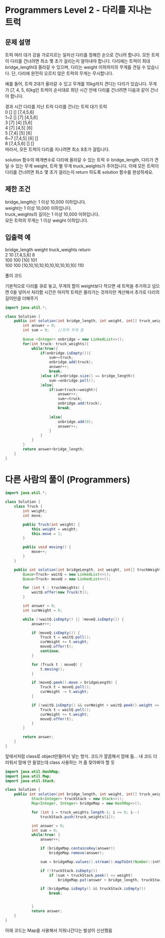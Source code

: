 # Programmers Level 2 - 다리를 지나는 트럭
## 문제 설명
트럭 여러 대가 강을 가로지르는 일차선 다리를 정해진 순으로 건너려 합니다. 모든 트럭이 다리를 건너려면 최소 몇 초가 걸리는지 알아내야 합니다. 다리에는 트럭이 최대 bridge_length대 올라갈 수 있으며, 다리는 weight 이하까지의 무게를 견딜 수 있습니다. 단, 다리에 완전히 오르지 않은 트럭의 무게는 무시합니다.
         
예를 들어, 트럭 2대가 올라갈 수 있고 무게를 10kg까지 견디는 다리가 있습니다. 무게가 [7, 4, 5, 6]kg인 트럭이 순서대로 최단 시간 안에 다리를 건너려면 다음과 같이 건너야 합니다.
           
경과 시간	다리를 지난 트럭	다리를 건너는 트럭	대기 트럭       
0	[]	[]	[7,4,5,6]     
1~2	[]	[7]	[4,5,6]       
3	[7]	[4]	[5,6]      
4	[7]	[4,5]	[6]    
5	[7,4]	[5]	[6]    
6~7	[7,4,5]	[6]	[]     
8	[7,4,5,6]	[]	[]           
따라서, 모든 트럭이 다리를 지나려면 최소 8초가 걸립니다.     
          
solution 함수의 매개변수로 다리에 올라갈 수 있는 트럭 수 bridge_length, 다리가 견딜 수 있는 무게 weight, 트럭 별 무게 truck_weights가 주어집니다. 이때 모든 트럭이 다리를 건너려면 최소 몇 초가 걸리는지 return 하도록 solution 함수를 완성하세요.
      
## 제한 조건
bridge_length는 1 이상 10,000 이하입니다.      
weight는 1 이상 10,000 이하입니다.          
truck_weights의 길이는 1 이상 10,000 이하입니다.     
모든 트럭의 무게는 1 이상 weight 이하입니다.     
## 입출력 예
bridge_length	weight	truck_weights	return       
2	10	[7,4,5,6]	8      
100	100	[10]	101      
100	100	[10,10,10,10,10,10,10,10,10,10]	110    

  
풀이 코드

기본적으로 다리를 큐로 놓고, 무게의 합이 weight보다 작으면 새 트럭을 추가하고 넘으면 0을 넣어서 처리함 
시간은 마지막 트럭은 올라가는 것까지만 계산해서 추가로 다리의 길이만큼 더해주기 



```java
import java.util.*;

class Solution {
    public int solution(int bridge_length, int weight, int[] truck_weights) {
        int answer = 0;
        int sum = 0;    //트럭 무게 합
        
        Queue <Integer> onbridge = new LinkedList<>();
        for(int truck: truck_weights){
            while(true){
                if(onbridge.isEmpty()){
                    sum+=truck;
                    onbridge.add(truck);
                    answer++;
                    break;
                }else if(onbridge.size() == bridge_length){
                    sum-=onbridge.poll();
                }else{
                    if(sum+truck<=weight){
                        answer++;
                        sum+=truck;
                        onbridge.add(truck);
                        break;
                        
                    }else{
                        onbridge.add(0);
                        answer++;
                    }
                }
            }
        }
        return answer+bridge_length;
    }
}
```




# 다른 사람의 풀이 (Programmers)
```java
import java.util.*;

class Solution {
    class Truck {
        int weight;
        int move;

        public Truck(int weight) {
            this.weight = weight;
            this.move = 1;
        }

        public void moving() {
            move++;
        }
    }

    public int solution(int bridgeLength, int weight, int[] truckWeights) {
        Queue<Truck> waitQ = new LinkedList<>();
        Queue<Truck> moveQ = new LinkedList<>();

        for (int t : truckWeights) {
            waitQ.offer(new Truck(t));
        }

        int answer = 0;
        int curWeight = 0;

        while (!waitQ.isEmpty() || !moveQ.isEmpty()) {
            answer++;

            if (moveQ.isEmpty()) {
                Truck t = waitQ.poll();
                curWeight += t.weight;
                moveQ.offer(t);
                continue;
            }

            for (Truck t : moveQ) {
                t.moving();
            }

            if (moveQ.peek().move > bridgeLength) {
                Truck t = moveQ.poll();
                curWeight -= t.weight;
            }

            if (!waitQ.isEmpty() && curWeight + waitQ.peek().weight <= weight) {
                Truck t = waitQ.poll();
                curWeight += t.weight;
                moveQ.offer(t);
            }
        }

        return answer;
    }
}

```
앞에서처럼 class로 object만들어서 넣는 방식. 코드가 깔끔해서 맘에 듦... 내 코드 더러워서 맘에 안 들었는데 class 사용하는 거 좀 찾아봐야 할 듯 

```java
import java.util.HashMap;
import java.util.Map;
import java.util.Stack;

class Solution {
    public int solution(int bridge_length, int weight, int[] truck_weights) {
            Stack<Integer> truckStack = new Stack<>();
            Map<Integer, Integer> bridgeMap = new HashMap<>();

            for (int i = truck_weights.length-1; i >= 0; i--)
                truckStack.push(truck_weights[i]);

            int answer = 0;
            int sum = 0;
            while(true) {
                answer++;

                if (bridgeMap.containsKey(answer))
                    bridgeMap.remove(answer);

                sum = bridgeMap.values().stream().mapToInt(Number::intValue).sum();

                if (!truckStack.isEmpty())
                    if (sum + truckStack.peek() <= weight)
                        bridgeMap.put(answer + bridge_length, truckStack.pop());

                if (bridgeMap.isEmpty() && truckStack.isEmpty())
                    break;


            }
            return answer;
    }
}
```

아래 코드는 Map을 사용해서 지워나간다는 발상이 신선했음 


